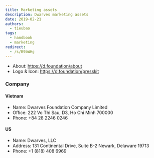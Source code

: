 ```yaml
---
title: Marketing assets
description: Dwarves marketing assets
date: 2019-02-21
authors:
  - tieubao
tags:
  - handbook
  - marketing
redirect:
  - /s/B9bWHg
---
```


- About: <https://d.foundation/about>
- Logo & Icon: <https://d.foundation/presskit>

### Company

#### Vietnam

- Name: Dwarves Foundation Company Limited
- Office: 222 Vo Thi Sau, D3, Ho Chi Minh 700000
- Phone: +84 28 2246 0246

#### US

- Name: Dwarves, LLC
- Address: 131 Continental Drive, Suite B-2 Newark, Delaware 19713
- Phone: +1 (818) 408 6969

